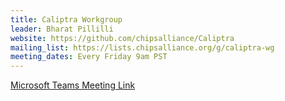 ```yaml
---
title: Caliptra Workgroup
leader: Bharat Pillilli
website: https://github.com/chipsalliance/Caliptra
mailing_list: https://lists.chipsalliance.org/g/caliptra-wg
meeting_dates: Every Friday 9am PST 
---
```

[Microsoft Teams Meeting Link](https://www.google.com/url?q=https://teams.microsoft.com/l/meetup-join/19%253ameeting_ZTViMGQ5MDYtNGY4MS00ODY5LTg4NmQtNDE3N2QwZmVhMmNh%2540thread.v2/0?context%3D%257b%2522Tid%2522%253a%252272f988bf-86f1-41af-91ab-2d7cd011db47%2522%252c%2522Oid%2522%253a%2522661ec88e-77cb-431c-935a-b377b1078af4%2522%257d&sa=D&source=calendar&ust=1677708216834194&usg=AOvVaw2Q-Sfw1s3hg4PpPNKjveV6)
